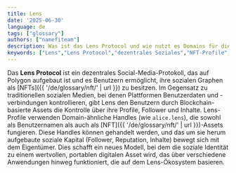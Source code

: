 ```yaml
---
title: Lens
date: '2025-06-30'
language: de
tags: ["glossary"]
authors: ["namefiteam"]
description: Was ist das Lens Protocol und wie nutzt es Domains für die soziale Identität?
keywords: ["Lens","Lens Protocol","dezentrales Soziales","NFT-Profile","sozialer Graph","Web3-Identität"]
---
```



Das **Lens Protocol** ist ein dezentrales Social-Media-Protokoll, das auf Polygon aufgebaut ist und es Benutzern ermöglicht, ihre sozialen Graphen als [NFTs]({{ '/de/glossary/nft/' | url }}) zu besitzen. Im Gegensatz zu traditionellen sozialen Medien, bei denen Plattformen Benutzerdaten und -verbindungen kontrollieren, gibt Lens den Benutzern durch Blockchain-basierte Assets die Kontrolle über ihre Profile, Follower und Inhalte. Lens-Profile verwenden Domain-ähnliche Handles (wie `alice.lens`), die sowohl als Benutzernamen als auch als [NFT]({{ '/de/glossary/nft/' | url }})-Assets fungieren. Diese Handles können gehandelt werden, und das um sie herum aufgebaute soziale Kapital (Follower, Reputation, Inhalte) bewegt sich mit dem Eigentümer. Dies schafft ein neues Modell, bei dem die soziale Identität zu einem wertvollen, portablen digitalen Asset wird, das über verschiedene Anwendungen hinweg funktioniert, die auf dem Lens-Ökosystem basieren.